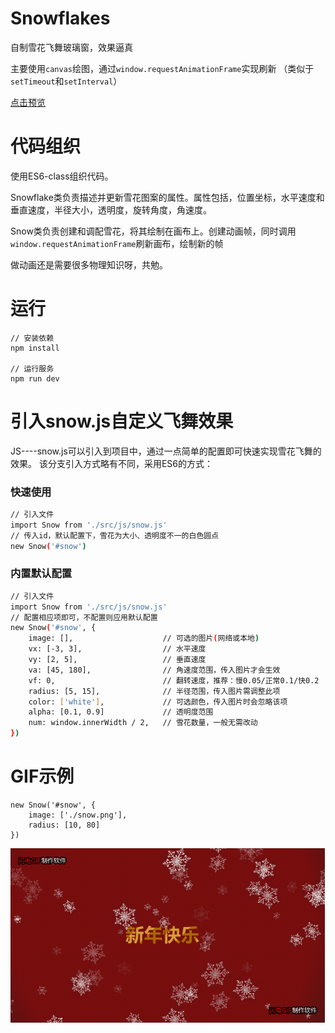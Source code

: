# Snowflakes
自制雪花飞舞玻璃窗，效果逼真

主要使用```canvas```绘图，通过```window.requestAnimationFrame```实现刷新
（类似于```setTimeout```和```setInterval```）

[点击预览](http://projects.biubiubius.com/Snowflakes/index.html)

# 代码组织
使用ES6-class组织代码。

Snowflake类负责描述并更新雪花图案的属性。属性包括，位置坐标，水平速度和垂直速度，半径大小，透明度，旋转角度，角速度。

Snow类负责创建和调配雪花，将其绘制在画布上。创建动画帧，同时调用```window.requestAnimationFrame```刷新画布，绘制新的帧

做动画还是需要很多物理知识呀，共勉。

# 运行
```
// 安装依赖
npm install

// 运行服务
npm run dev
```

# 引入snow.js自定义飞舞效果
JS----snow.js可以引入到项目中，通过一点简单的配置即可快速实现雪花飞舞的效果。
该分支引入方式略有不同，采用ES6的方式：

### 快速使用
``` bash
// 引入文件
import Snow from './src/js/snow.js'
// 传入id，默认配置下，雪花为大小、透明度不一的白色圆点
new Snow('#snow')
```
### 内置默认配置
``` bash
// 引入文件
import Snow from './src/js/snow.js'
// 配置相应项即可，不配置则应用默认配置
new Snow('#snow', {
    image: [],                    // 可选的图片(网络或本地)
    vx: [-3, 3],                  // 水平速度
    vy: [2, 5],                   // 垂直速度
    va: [45, 180],                // 角速度范围，传入图片才会生效
    vf: 0,                        // 翻转速度，推荐：慢0.05/正常0.1/快0.2
    radius: [5, 15],              // 半径范围，传入图片需调整此项
    color: ['white'],             // 可选颜色，传入图片时会忽略该项
    alpha: [0.1, 0.9]             // 透明度范围
    num: window.innerWidth / 2,   // 雪花数量，一般无需改动
})
```

# GIF示例
```
new Snow('#snow', {
    image: ['./snow.png'],
    radius: [10, 80]
})
```

![GIF示例](./Snowflakes.gif)
